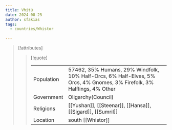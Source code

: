 ```yaml
---
title: Vhitú
date: 2024-08-25
author: sfakias
tags:
  - countries/Whistor

---
```

> [!attributes]
> 
> > [!quote]
> >
> > | | |
> > | --- | --- |
> > | Population | 57462, 35% Humans, 29% Windfolk, 10% Half-Orcs, 6% Half-Elves, 5% Orcs, 4% Gnomes, 3% Firefolk, 3% Halflings, 4% Other |
> > | Government | Oligarchy(Council) |
> > | Religions | [[Yushan]], [[Steenar]], [[Hansa]], [[Sigard]], [[Sumril]] |
> > | Location | south [[Whistor]] |

